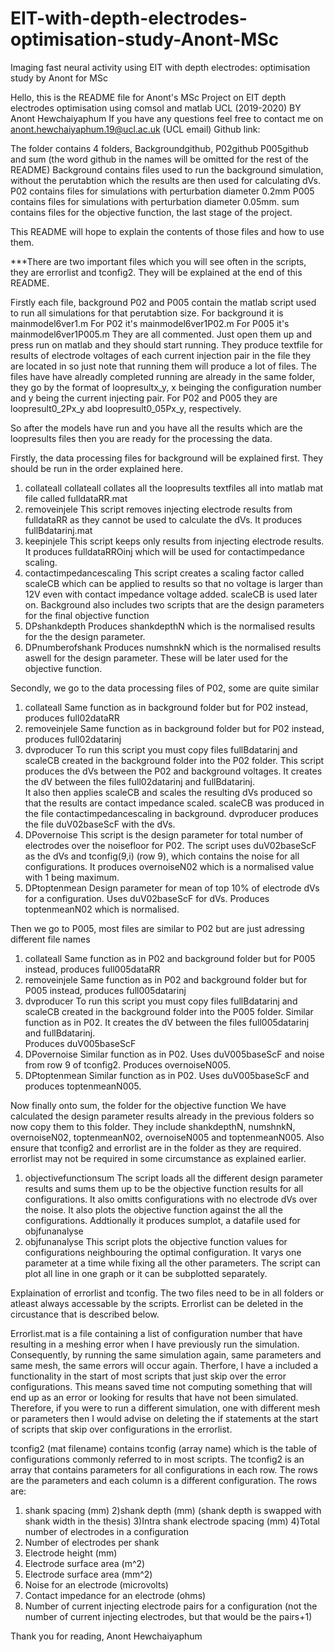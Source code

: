 # EIT-with-depth-electrodes-optimisation-study-Anont-MSc
Imaging fast neural activity using EIT with depth electrodes: optimisation study by Anont for MSc

Hello, this is the README file for Anont's MSc Project on EIT depth electrodes optimisation using comsol and matlab  UCL (2019-2020)
BY Anont Hewchaiyaphum
If you have any questions feel free to contact me on anont.hewchaiyaphum.19@ucl.ac.uk (UCL email)
Github link:

The folder contains 4 folders, Backgroundgithub, P02github P005github and sum (the word github in the names will be omitted for the rest of the README)
Background contains files used to run the background simulation, without the perutabtion which the results are then used for calculating dVs.
P02 contains files for simulations with perturbation diameter 0.2mm
P005 contains files for simulations with perturbation diameter 0.05mm.
sum contains files for the objective function, the last stage of the project.

This README will hope to explain the contents of those files and how to use them. 

***There are two important files which you will see often in the scripts, they are errorlist and tconfig2. They will be explained at the end of this README.

Firstly each file, background P02 and P005 contain the matlab script used to run all simulations for that perutabtion size.
For background it is mainmodel6ver1.m
For P02 it's mainmodel6ver1P02.m
For P005 it's mainmodel6ver1P005.m
They are all commented. Just open them up and press run on matlab and they should start running. They produce textfile for results of electrode voltages of each current injection pair
in the file they are located in so just note that running them will produce a lot of files.
The files have have alreadly completed running are already in the same folder, they go by the format of
loopresultx_y, x beinging the configuration number and y being the current injecting pair. For P02 and P005 they are loopresult0_2Px_y abd loopresult0_05Px_y, respectively.

So after the models have run and you have all the results which are the loopresults files then you are ready for the processing the data.

Firstly, the data processing files for background will be explained first.
They should be run in the order explained here.
1) collateall
collateall collates all the loopresults textfiles all into matlab mat file called fulldataRR.mat
2) removeinjele
This script removes injecting electrode results from fulldataRR as they cannot be used to calculate the dVs. It produces fullBdatarinj.mat
3) keepinjele
This script keeps only results from injecting electrode results. It produces fulldataRROinj which will be used for contactimpedance scaling.
4) contactimpedancescaling
This script creates a scaling factor called scaleCB which can be applied to results so that no voltage is larger than 12V even with contact
impedance voltage added. scaleCB is used later on.
Background also includes two scripts that are the design parameters for the final objective function
5) DPshankdepth
Produces shankdepthN which is the normalised results for the the design parameter.
6) DPnumberofshank
Produces numshnkN which is the normalised results aswell for the design parameter. These will be later used for the objective function.

Secondly, we go to the data processing files of P02, some are quite similar
1) collateall
Same function as in background folder but for P02 instead, produces full02dataRR
2) removeinjele
Same function as in background folder but for P02 instead, produces full02datarinj
3)  dvproducer
To run this script you must copy files fullBdatarinj and scaleCB created in the background folder into the P02 folder.
This script produces the dVs between the P02 and background voltages. It creates the dV between the files full02datarinj and fullBdatarinj.  
It also then applies scaleCB and scales the resulting dVs produced so that the results are contact impedance scaled. scaleCB was produced in the file contactimpedancescaling
in background. dvproducer produces the file duV02baseScF with the dVs.
4) DPovernoise
This script is the design parameter for total number of electrodes over the noisefloor for P02.
The script uses duV02baseScF as the dVs and tconfig(9,i) (row 9), which contains the noise for all configurations.
It produces overnoiseN02 which is a normalised value with 1 being maximum.
5) DPtoptenmean
Design parameter for mean of top 10% of electrode dVs for a configuration. Uses duV02baseScF for dVs.
Produces toptenmeanN02 which is normalised.

Then we go to P005, most files are similar to P02 but are just adressing different file names
1) collateall
Same function as in P02 and background folder but for P005 instead, produces full005dataRR
2)  removeinjele
Same function as in P02 and background folder but for P005 instead, produces full005datarinj
3) dvproducer
To run this script you must copy files fullBdatarinj and scaleCB created in the background folder into the P005 folder.
Similar function as in P02. It creates the dV between the files full005datarinj and fullBdatarinj.  
Produces duV005baseScF
4) DPovernoise
Similar function as in P02. Uses duV005baseScF and noise from row 9 of tconfig2. Produces overnoiseN005.
5) DPtoptenmean
Similar function as in P02. Uses duV005baseScF and produces toptenmeanN005.

Now finally onto sum, the folder for the objective function
We have calculated the design parameter results already in the previous folders so now copy them to this folder.
They include shankdepthN, numshnkN, overnoiseN02, toptenmeanN02, overnoiseN005 and toptenmeanN005.
Also ensure that tconfig2 and errorlist are in the folder as they are required. errorlist may not be required in some circumstance as explained earlier. 
1) objectivefunctionsum
The script loads all the different design parameter results and sums them up to be the objective function results for all configurations.
It also omitts configurations with no electrode dVs over the noise.
It also plots the objective function against the all the configurations.
Addtionally it produces sumplot, a datafile used for objfunanalyse
2) objfunanalyse
This script plots the objective function values for configurations neighbouring the optimal configuration. 
It varys one parameter at a time while fixing all the other parameters.
The script can plot all line in one graph or it can be subplotted separately.

Explaination of errorlist and tconfig. The two files need to be in all folders or atleast always accessable by the scripts. Errorlist can be deleted 
in the circustance that is described below. 

Errorlist.mat is a file containing a list of configuration number that have resulting in a meshing error when I have previously run the simulation.
Consequently, by running the same simulation again, same parameters and same mesh, the same errors will occur again. 
Therfore, I have a included a functionality in the start of most scripts that just skip over the error configurations.
This means saved time not computing something that will end up as an error or looking for results that have not been simulated. 
Therefore, if you were to run a different simulation, one with different mesh or parameters then I would advise on deleting the if statements at the start 
of scripts that skip over configurations in the errorlist. 

tconfig2 (mat filename) contains tconfig (array name) which is the table of configurations commonly referred to in most scripts. The tconfig2 is an array that
contains parameters for all configurations in each row.
The rows are the parameters and each column is a different configuration.
The rows are:
1) shank spacing (mm)
2)shank depth (mm)   (shank depth is swapped with shank width in the thesis)
3)Intra shank electrode spacing (mm)
4)Total number of electrodes in a configuration
5) Number of electrodes per shank
6) Electrode height (mm)
7) Electrode surface area (m^2)
8) Electrode surface area (mm^2)
9) Noise for an electrode (microvolts)
10) Contact impedance for an electrode (ohms)
11) Number of current injecting electrode pairs for a configuration (not the number of current injecting electrodes, but that would be the pairs+1)

Thank you for reading,
Anont Hewchaiyaphum

